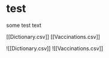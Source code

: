 # test


some test text

[[Dictionary.csv]]
[[Vaccinations.csv]]

![[Dictionary.csv]]
![[Vaccinations.csv]]
